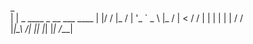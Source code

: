                                
 _                             
| | _   ____  _ __ ___    ____ 
| |/ / |_  / | '_ ` _ \  |_  / 
|   <   / /  | | | | | |  / /  
|_|\_\ /___| |_| |_| |_| /___| 
                               
                               
